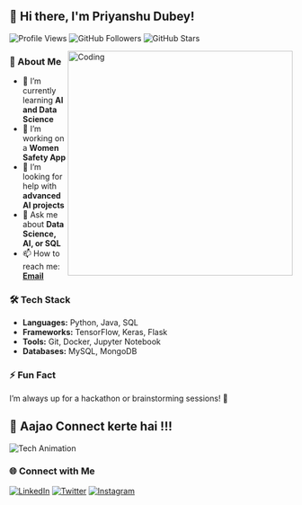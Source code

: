 ## 👋 Hi there, I'm Priyanshu Dubey!

![Profile Views](https://komarev.com/ghpvc/?username=priyanshu9896&label=Profile%20views&color=0e75b6&style=flat)
![GitHub Followers](https://img.shields.io/github/followers/priyanshu9896?label=Followers&style=social)
![GitHub Stars](https://img.shields.io/github/stars/priyanshu9896?label=Stars&style=social)

<img align="right" alt="Coding" width="400" src="https://media.giphy.com/media/qgQUggAC3Pfv687qPC/giphy.gif">

### 🚀 About Me
- 🌱 I’m currently learning **AI and Data Science**
- 🔭 I’m working on a **Women Safety App**
- 🤔 I’m looking for help with **advanced AI projects**
- 💬 Ask me about **Data Science, AI, or SQL**
- 📫 How to reach me: **[Email](mailto:priyanshudubey9896@gmail.com)**

### 🛠️ Tech Stack
- **Languages:** Python, Java, SQL
- **Frameworks:** TensorFlow, Keras, Flask
- **Tools:** Git, Docker, Jupyter Notebook
- **Databases:** MySQL, MongoDB

### ⚡ Fun Fact
I’m always up for a hackathon or brainstorming sessions! 🚀

## 🚀 Aajao Connect kerte hai !!!

![Tech Animation](https://media.giphy.com/media/vFKqnCdLPNOKc/giphy.gif)

### 🌐 Connect with Me
[![LinkedIn](https://img.shields.io/badge/-LinkedIn-0077B5?style=flat&logo=Linkedin&logoColor=white)](https://www.linkedin.com/in/priyanshu-dubey-962b34321/)
[![Twitter](https://img.shields.io/badge/-Twitter-1DA1F2?style=flat&logo=Twitter&logoColor=white)](https://x.com/priyanshu_9896_)
[![Instagram](https://img.shields.io/badge/-Instagram-E4405F?style=flat&logo=Instagram&logoColor=white)](https://www.instagram.com/priyansh_.69/)

<!--
**priyanshu9896/priyanshu9896** is a ✨ special ✨ repository because its `README.md` appears on your GitHub profile.
-->
